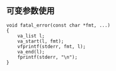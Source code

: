 ## 可变参数使用

    void fatal_error(const char *fmt, ...)
    {
        va_list l;
        va_start(l, fmt);
        vfprintf(stderr, fmt, l);
        va_end(l);
        fprintf(stderr, "\n");
    }